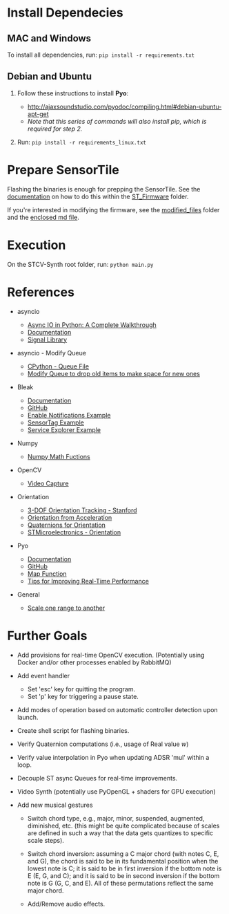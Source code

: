 # Install Dependecies

## MAC and Windows

To install all dependencies, run: `pip install -r requirements.txt`


## Debian and Ubuntu

1. Follow these instructions to install **Pyo**:
    * http://ajaxsoundstudio.com/pyodoc/compiling.html#debian-ubuntu-apt-get
    * *Note that this series of commands will also install pip, which is required for step 2.*

2. Run: `pip install -r requirements_linux.txt`


# Prepare SensorTile

Flashing the binaries is enough for prepping the SensorTile. See the [documentation](/ST_Firmware/flashing_the_ST.md) on how to do this within the [ST_Firmware](/ST_Firmware) folder.

If you're interested in modifying the firmware, see the [modified_files](/ST_Firmware/modified_files) folder and the [enclosed md file](/ST_Firmware/modified_files/updated_firmware_notes.md).


# Execution

On the STCV-Synth root folder, run: `python main.py`


# References

* asyncio
    * [Async IO in Python: A Complete Walkthrough](https://realpython.com/async-io-python/)
    * [Documentation](https://docs.python.org/3/library/asyncio.html)
    * [Signal Library](https://docs.python.org/3/library/signal.html)

* asyncio - Modify Queue
    * [CPython - Queue File](https://github.com/python/cpython/blob/d8080c01195cc9a19af752bfa04d98824dd9fb15/Lib/asyncio/queues.py#L235)
    * [Modify Queue to drop old items to make space for new ones](https://stackoverflow.com/questions/54376090/how-to-push-items-off-of-asyncio-priorityqueue-when-it-is-at-maxsize-and-i-put)

* Bleak
    * [Documentation](https://bleak.readthedocs.io/en/latest/)
    * [GitHub](https://github.com/hbldh/bleak)
    * [Enable Notifications Example](https://github.com/hbldh/bleak/blob/develop/examples/enable_notifications.py)
    * [SensorTag Example](https://github.com/hbldh/bleak/blob/develop/examples/sensortag.py)
    * [Service Explorer Example](https://github.com/hbldh/bleak/blob/develop/examples/service_explorer.py)

* Numpy
    * [Numpy Math Fuctions](https://numpy.org/doc/stable/reference/routines.math.html)

* OpenCV
    * [Video Capture](https://docs.opencv.org/4.x/d8/dfe/classcv_1_1VideoCapture.html#a473055e77dd7faa4d26d686226b292c1)

* Orientation
    * [3-DOF Orientation Tracking - Stanford](https://stanford.edu/class/ee267/notes/ee267_notes_imu.pdf)
    * [Orientation from Acceleration](https://wiki.dfrobot.com/How_to_Use_a_Three-Axis_Accelerometer_for_Tilt_Sensing)
    * [Quaternions for Orientation](https://blog.endaq.com/quaternions-for-orientation)
    * [STMicroelectronics - Orientation](https://drive.google.com/file/d/1Xf-TZg9yErff3C9yOtBsvXd0sC9HHD0M/view)

* Pyo
    * [Documentation](http://ajaxsoundstudio.com/pyodoc/)
    * [GitHub](https://github.com/belangeo/pyo)
    * [Map Function](http://ajaxsoundstudio.com/pyodoc/api/classes/map.html)
    * [Tips for Improving Real-Time Performance](http://ajaxsoundstudio.com/pyodoc/perftips.html)

* General
    * [Scale one range to another](https://stackoverflow.com/questions/4154969/how-to-map-numbers-in-range-099-to-range-1-01-0/33127793)


# Further Goals

* Add provisions for real-time OpenCV execution. (Potentially using Docker and/or other processes enabled by RabbitMQ)

* Add event handler
    * Set 'esc' key for quitting the program.
    * Set 'p' key for triggering a pause state.

* Add modes of operation based on automatic controller detection upon launch.

* Create shell script for flashing binaries.

* Verify Quaternion computations (i.e., usage of Real value *w*)

* Verify value interpolation in Pyo when updating ADSR 'mul' within a loop.

* Decouple ST async Queues for real-time improvements.

* Video Synth (potentially use PyOpenGL + shaders for GPU execution)

* Add new musical gestures
    * Switch chord type, e.g., major, minor, suspended, augmented, diminished, etc. (this might be quite complicated because of scales are defined in such a way that the data gets quantizes to specific scale steps).

    * Switch chord inversion: assuming a C major chord (with notes C, E, and G), the chord is said to be in its fundamental position when the lowest note is C; it is said to be in first inversion if the bottom note is E (E, G, and C); and it is said to be in second inversion if the bottom note is G (G, C, and E). All of these permutations reflect the same major chord.

    * Add/Remove audio effects.
